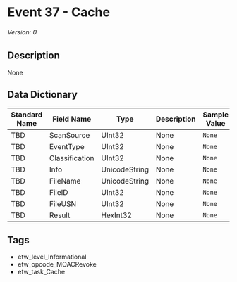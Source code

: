 # Event 37 - Cache
###### Version: 0

## Description
None

## Data Dictionary
|Standard Name|Field Name|Type|Description|Sample Value|
|---|---|---|---|---|
|TBD|ScanSource|UInt32|None|`None`|
|TBD|EventType|UInt32|None|`None`|
|TBD|Classification|UInt32|None|`None`|
|TBD|Info|UnicodeString|None|`None`|
|TBD|FileName|UnicodeString|None|`None`|
|TBD|FileID|UInt32|None|`None`|
|TBD|FileUSN|UInt32|None|`None`|
|TBD|Result|HexInt32|None|`None`|

## Tags
* etw_level_Informational
* etw_opcode_MOACRevoke
* etw_task_Cache